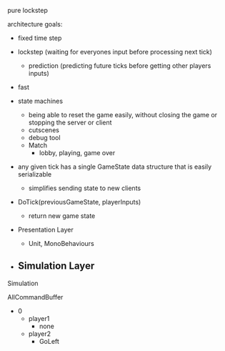pure lockstep


architecture goals:
- fixed time step
- lockstep (waiting for everyones input before processing next tick)
  - prediction (predicting future ticks before getting other players inputs)
- fast
- state machines
	- being able to reset the game easily, without closing the game or stopping the server or client
	- cutscenes
	- debug tool
	- Match
		- lobby, playing, game over


- any given tick has a single GameState data structure that is easily serializable
	- simplifies sending state to new clients
- DoTick(previousGameState, playerInputs)
	- return new game state


- Presentation Layer
	- Unit, MonoBehaviours
- Simulation Layer
	- 
	
	
Simulation


AllCommandBuffer
- 0
	- player1
		- none
	- player2
		- GoLeft